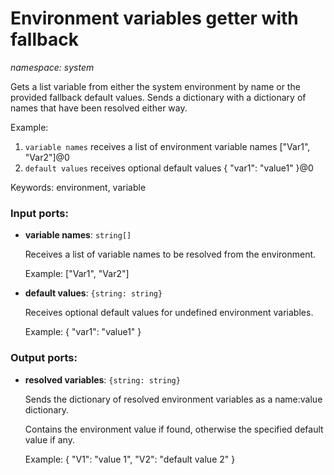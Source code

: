 # Environment variables getter with fallback

_namespace: system_

Gets a list variable from either the system environment by name or the provided fallback default values. Sends a dictionary with a dictionary of names that have been resolved either way.

Example: 
1. `variable names` receives a list of environment variable names ["Var1", "Var2"]@0
2. `default values` receives optional default values { "var1": "value1" }@0

Keywords: environment, variable

### Input ports:

* __variable names__: ` string[] `

    Receives a list of variable names to be resolved from the environment.
    
    Example:
    ["Var1", "Var2"]


* __default values__: ` {string: string} `

    Receives optional default values for undefined environment variables.
    
    Example:
    { "var1": "value1" }

### Output ports:

* __resolved variables__: ` {string: string} `

    Sends the dictionary of resolved environment variables as a name:value dictionary.
    
    Contains the environment value if found, otherwise the specified default value if any.
    
    
    Example:
    {
      "V1": "value 1",
      "V2": "default value 2"
    }

